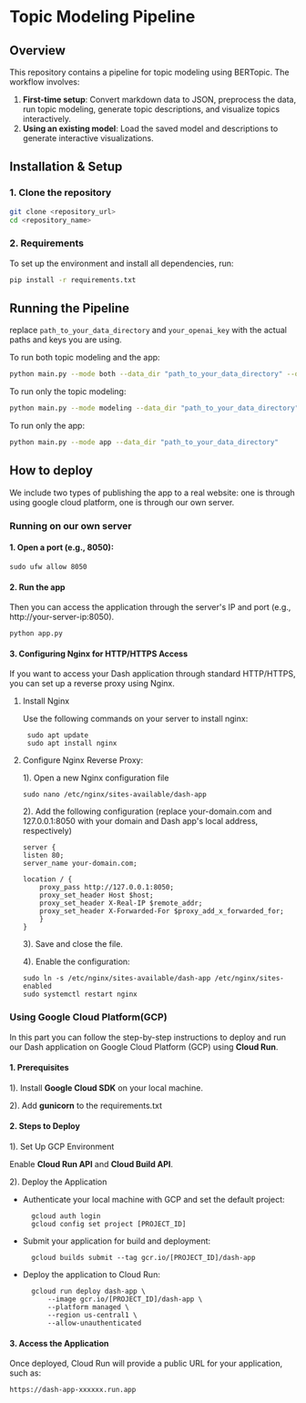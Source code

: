 # Topic Modeling Pipeline

## Overview

This repository contains a pipeline for topic modeling using BERTopic. The workflow involves:

1. **First-time setup**: Convert markdown data to JSON, preprocess the data, run topic modeling, generate topic descriptions, and visualize topics interactively.
2. **Using an existing model**: Load the saved model and descriptions to generate interactive visualizations.

## Installation & Setup

### 1. Clone the repository
```bash
git clone <repository_url>
cd <repository_name>
```
### 2. Requirements
To set up the environment and install all dependencies, run:

```bash
pip install -r requirements.txt
```

## Running the Pipeline

replace `path_to_your_data_directory` and `your_openai_key` with the actual paths and keys you are using.

To run both topic modeling and the app:
```bash
python main.py --mode both --data_dir "path_to_your_data_directory" --openai_key "your_openai_key"
```

To run only the topic modeling:
```bash
python main.py --mode modeling --data_dir "path_to_your_data_directory" --openai_key "your_openai_key"
```

To run only the app:
```bash
python main.py --mode app --data_dir "path_to_your_data_directory"
```

## How to deploy
We include two types of publishing the app to a real website: one is through using google cloud platform, one is through our own server.

### Running on our own server
#### 1. Open a port (e.g., 8050):
```
sudo ufw allow 8050
```

#### 2. Run the app
Then you can access the application through the server's IP and port (e.g., http://your-server-ip:8050).
```
python app.py
```

#### 3. Configuring Nginx for HTTP/HTTPS Access
If you want to access your Dash application through standard HTTP/HTTPS, you can set up a reverse proxy using Nginx.

1. Install Nginx

    Use the following commands on your server to install nginx:

        sudo apt update
        sudo apt install nginx
    
2. Configure Nginx Reverse Proxy:

    1). Open a new Nginx configuration file
    ```
    sudo nano /etc/nginx/sites-available/dash-app
    ```
    2). Add the following configuration (replace your-domain.com and 127.0.0.1:8050 with your domain and Dash app's local address, respectively)
    ```
    server {
    listen 80;
    server_name your-domain.com;

    location / {
        proxy_pass http://127.0.0.1:8050;
        proxy_set_header Host $host;
        proxy_set_header X-Real-IP $remote_addr;
        proxy_set_header X-Forwarded-For $proxy_add_x_forwarded_for;
        }
    }
    ```
    3). Save and close the file.

    4). Enable the configuration:
    ```
    sudo ln -s /etc/nginx/sites-available/dash-app /etc/nginx/sites-enabled
    sudo systemctl restart nginx
    ```

### Using Google Cloud Platform(GCP)
In this part you can follow the step-by-step instructions to deploy and run our Dash application on Google Cloud Platform (GCP) using **Cloud Run**.

#### 1. Prerequisites
1). Install **Google Cloud SDK** on your local machine.

2). Add **gunicorn** to the requirements.txt

#### 2. Steps to Deploy
1). Set Up GCP Environment

Enable **Cloud Run API** and **Cloud Build API**.

2). Deploy the Application

- Authenticate your local machine with GCP and set the default project:

        gcloud auth login
        gcloud config set project [PROJECT_ID]
- Submit your application for build and deployment:

        gcloud builds submit --tag gcr.io/[PROJECT_ID]/dash-app
- Deploy the application to Cloud Run:

        gcloud run deploy dash-app \
            --image gcr.io/[PROJECT_ID]/dash-app \
            --platform managed \
            --region us-central1 \
            --allow-unauthenticated
#### 3. Access the Application
Once deployed, Cloud Run will provide a public URL for your application, such as:

    https://dash-app-xxxxxx.run.app

